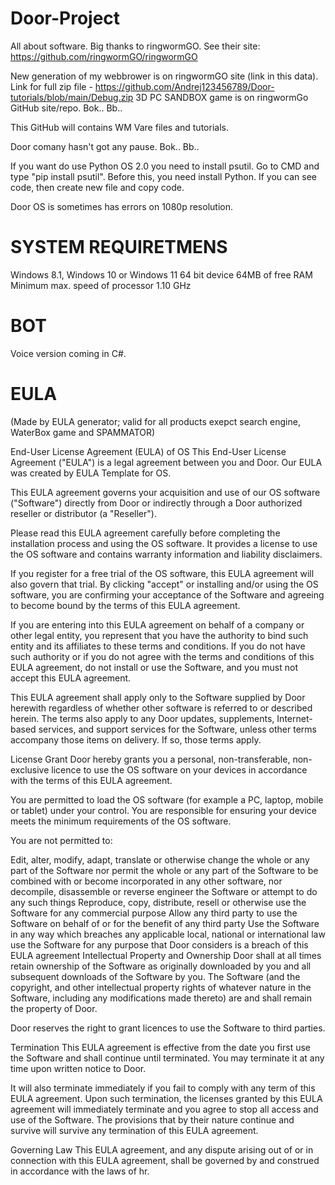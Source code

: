 # Door-Project
All about software.
Big thanks to ringwormGO.
See their site: https://github.com/ringwormGO/ringwormGO

New generation of my webbrower is on ringwormGO site (link in this data).
Link for full zip file - https://github.com/Andrej123456789/Door-tutorials/blob/main/Debug.zip
3D PC SANDBOX game is on ringwormGo GitHub site/repo.
Bok.. Bb..

This GitHub will contains WM Vare files and tutorials.

Door comany hasn't got any pause.
Bok.. Bb..

If you want do use Python OS 2.0 you need to install psutil. Go to CMD and type "pip install psutil". Before this, you need install Python.
If you can see code, then create new file and copy code.

Door OS is sometimes has errors on 1080p resolution.

# SYSTEM REQUIRETMENS
Windows 8.1, Windows 10 or Windows 11 64 bit device
64MB of free RAM
Minimum max. speed of processor 1.10 GHz

# BOT
Voice version coming in C#.

# EULA
(Made by EULA generator; valid for all products exepct search engine, WaterBox game and SPAMMATOR)

End-User License Agreement (EULA) of OS
This End-User License Agreement ("EULA") is a legal agreement between you and Door. Our EULA was created by EULA Template for OS.

This EULA agreement governs your acquisition and use of our OS software ("Software") directly from Door or indirectly through a Door authorized reseller or distributor (a "Reseller").

Please read this EULA agreement carefully before completing the installation process and using the OS software. It provides a license to use the OS software and contains warranty information and liability disclaimers.

If you register for a free trial of the OS software, this EULA agreement will also govern that trial. By clicking "accept" or installing and/or using the OS software, you are confirming your acceptance of the Software and agreeing to become bound by the terms of this EULA agreement.

If you are entering into this EULA agreement on behalf of a company or other legal entity, you represent that you have the authority to bind such entity and its affiliates to these terms and conditions. If you do not have such authority or if you do not agree with the terms and conditions of this EULA agreement, do not install or use the Software, and you must not accept this EULA agreement.

This EULA agreement shall apply only to the Software supplied by Door herewith regardless of whether other software is referred to or described herein. The terms also apply to any Door updates, supplements, Internet-based services, and support services for the Software, unless other terms accompany those items on delivery. If so, those terms apply.

License Grant
Door hereby grants you a personal, non-transferable, non-exclusive licence to use the OS software on your devices in accordance with the terms of this EULA agreement.

You are permitted to load the OS software (for example a PC, laptop, mobile or tablet) under your control. You are responsible for ensuring your device meets the minimum requirements of the OS software.

You are not permitted to:

Edit, alter, modify, adapt, translate or otherwise change the whole or any part of the Software nor permit the whole or any part of the Software to be combined with or become incorporated in any other software, nor decompile, disassemble or reverse engineer the Software or attempt to do any such things
Reproduce, copy, distribute, resell or otherwise use the Software for any commercial purpose
Allow any third party to use the Software on behalf of or for the benefit of any third party
Use the Software in any way which breaches any applicable local, national or international law
use the Software for any purpose that Door considers is a breach of this EULA agreement
Intellectual Property and Ownership
Door shall at all times retain ownership of the Software as originally downloaded by you and all subsequent downloads of the Software by you. The Software (and the copyright, and other intellectual property rights of whatever nature in the Software, including any modifications made thereto) are and shall remain the property of Door.

Door reserves the right to grant licences to use the Software to third parties.

Termination
This EULA agreement is effective from the date you first use the Software and shall continue until terminated. You may terminate it at any time upon written notice to Door.

It will also terminate immediately if you fail to comply with any term of this EULA agreement. Upon such termination, the licenses granted by this EULA agreement will immediately terminate and you agree to stop all access and use of the Software. The provisions that by their nature continue and survive will survive any termination of this EULA agreement.

Governing Law
This EULA agreement, and any dispute arising out of or in connection with this EULA agreement, shall be governed by and construed in accordance with the laws of hr.
